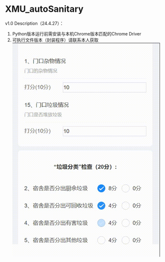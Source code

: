 # XMU_autoSanitary
v1.0 Description（24.4.27）：
1. Python版本运行前需安装与本机Chrome版本匹配的Chrome Driver
2. 可执行文件版本（封装程序）请联系本人获取
![image](https://github.com/Aochen-Sun/XMU_autoSanitary/blob/main/preview.gif)
